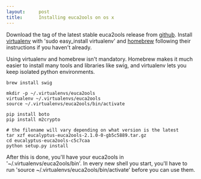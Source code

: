```yaml
---
layout:     post
title:      Installing euca2ools on os x
---
```



Download the tag of the latest stable euca2ools release from [github](https///github.com/eucalyptus/euca2ools/tags). Install [virtualenv](http://www.virtualenv.org/en/latest/index.html) with 'sudo easy_install virtualenv' and [homebrew](http://mxcl.github.com/homebrew/) following their instructions if you haven't already.

Using virtualenv and homebrew isn't mandatory. Homebrew makes it much easier to install many tools and libraries like swig, and virtualenv lets you keep isolated python environments.

	
	brew install swig
	
	mkdir -p ~/.virtualenvs/euca2ools
	virtualenv ~/.virtualenvs/euca2ools
	source ~/.virtualenvs/euca2ools/bin/activate
	
	pip install boto
	pip install m2crypto
	
	# the filename will vary depending on what version is the latest
	tar xzf eucalyptus-euca2ools-2.1.0-0-gb5c5889.tar.gz
	cd eucalyptus-euca2ools-c5c7caa
	python setup.py install
	


After this is done, you'll have your euca2ools in '~/.virtualenvs/euca2ools/bin'. In every new shell you start, you'll have to run 'source ~/.virtualenvs/euca2ools/bin/activate' before you can use them.




